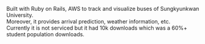 Built with Ruby on Rails, AWS to track and visualize buses of Sungkyunkwan University.  
Moreover, it provides arrival prediction, weather information, etc.  
Currently it is not serviced but it had 10k downloads which was a 60%+ student population downloads.  
